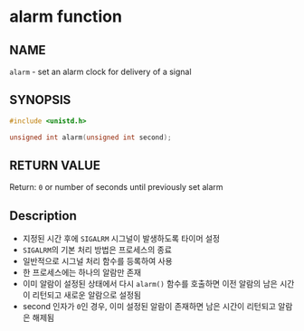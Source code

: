 # alarm function
## NAME
`alarm` - set an alarm clock for delivery of a signal
## SYNOPSIS
```c
#include <unistd.h>

unsigned int alarm(unsigned int second);
```
## RETURN VALUE
Return: `0` or number of seconds until previously set alarm
## Description
* 지정된 시간 후에 `SIGALRM` 시그널이 발생하도록 타이머 설정
* `SIGALRM`의 기본 처리 방법은 프로세스의 종료
* 일반적으로 시그널 처리 함수를 등록하여 사용
* 한 프로세스에는 하나의 알람만 존재
* 이미 알람이 설정된 상태에서 다시 `alarm()` 함수를 호출하면 이전 알람의 남은 시간이 리턴되고 새로운 알람으로 설정됨
* second 인자가 `0`인 경우, 이미 설정된 알람이 존재하면 남은 시간이 리턴되고 알람은 해제됨

